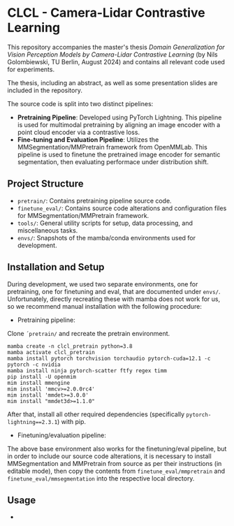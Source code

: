 
# CLCL - Camera-Lidar Contrastive Learning

This repository accompanies the master's thesis *Domain Generalization for Vision Perception Models by Camera-Lidar Contrastive Learning* (by Nils Golombiewski, TU Berlin, August 2024) and contains all relevant code used for experiments.

The thesis, including an abstract, as well as some presentation slides are included in the repository.

The source code is split into two distinct pipelines:
- **Pretraining Pipeline**: Developed using PyTorch Lightning. This pipeline is used for multimodal pretraining by aligning an image encoder with a point cloud encoder via a contrastive loss. 
- **Fine-tuning and Evaluation Pipeline**: Utilizes the MMSegmentation/MMPretrain framework from OpenMMLab. This pipeline is used to finetune the pretrained image encoder for semantic segmentation, then evaluating performace under distribution shift.

## Project Structure

- `pretrain/`: Contains pretraining pipeline source code.
- `finetune_eval/`: Contains source code alterations and configuration files for MMSegmentation/MMPretrain framework.
- `tools/`: General utility scripts for setup, data processing, and miscellaneous tasks.
- `envs/`: Snapshots of the mamba/conda environments used for development.

## Installation and Setup

During development, we used two separate environments, one for pretraining, one for finetuning and eval, that are documented under `envs/`. Unfortunately, directly recreating these with mamba does not work for us, so we recommend manual installation with the following procedure:

- Pretraining pipeline:

Clone `´pretrain/` and recreate the pretrain environment.
```
mamba create -n clcl_pretrain python=3.8
mamba activate clcl_pretrain
mamba install pytorch torchvision torchaudio pytorch-cuda=12.1 -c pytorch -c nvidia
mamba install ninja pytorch-scatter ftfy regex timm
pip install -U openmim
mim install mmengine
mim install 'mmcv>=2.0.0rc4'
mim install 'mmdet>=3.0.0'
mim install "mmdet3d>=1.1.0"
```
After that, install all other required dependencies (specifically `pytorch-lightning==2.3.1`) with pip.

- Finetuning/evaluation pipeline:

The above base environment also works for the finetuning/eval pipeline, but in order to include our source code alterations, it is necessary to install MMSegmentation and MMPretrain from source as per their instructions (in editable mode), then copy the contents from `finetune_eval/mmpretrain` and `finetune_eval/mmsegmentation` into the respective local directory. 

## Usage

- 